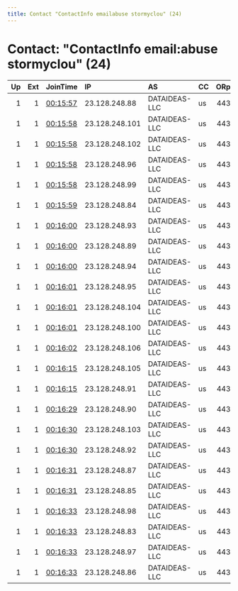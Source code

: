 ```yaml
---
title: Contact "ContactInfo emailabuse stormyclou" (24)
---
```


# Contact: "ContactInfo email:abuse stormyclou" (24)

|   Up |   Ext | JoinTime                                                                                              | IP             | AS            | CC   |   ORp |   Dirp | OS    | Version   | Nickname       |   eFamMembers |
|-----:|------:|:------------------------------------------------------------------------------------------------------|:---------------|:--------------|:-----|------:|-------:|:------|:----------|:---------------|--------------:|
|    1 |     1 | [00:15:57](https://nusenu.github.io/OrNetStats/w/relay/9C7D6A3AFA4A87B696A5D73F6739C7D76F78CE3C.html) | 23.128.248.88  | DATAIDEAS-LLC | us   |   443 |      0 | Linux | 0.4.6.10  | StormyCloudInc |            24 |
|    1 |     1 | [00:15:58](https://nusenu.github.io/OrNetStats/w/relay/148AE8A8B3D9AD6D7245EFD4FA430D54CC658381.html) | 23.128.248.101 | DATAIDEAS-LLC | us   |   443 |      0 | Linux | 0.4.6.10  | StormyCloudInc |            24 |
|    1 |     1 | [00:15:58](https://nusenu.github.io/OrNetStats/w/relay/6DE892043698C837C58E374E9130F3FD37422DD1.html) | 23.128.248.102 | DATAIDEAS-LLC | us   |   443 |      0 | Linux | 0.4.6.10  | StormyCloudInc |            24 |
|    1 |     1 | [00:15:58](https://nusenu.github.io/OrNetStats/w/relay/735A513088A7598B568DF6E89011787F29C638EC.html) | 23.128.248.96  | DATAIDEAS-LLC | us   |   443 |      0 | Linux | 0.4.6.10  | StormyCloudInc |            24 |
|    1 |     1 | [00:15:58](https://nusenu.github.io/OrNetStats/w/relay/8D48F5BB9D6479E60FA9138FE6D62E8395AFC43D.html) | 23.128.248.99  | DATAIDEAS-LLC | us   |   443 |      0 | Linux | 0.4.6.10  | StormyCloudInc |            24 |
|    1 |     1 | [00:15:59](https://nusenu.github.io/OrNetStats/w/relay/D41E3DC25F65040E1EFF1FE2168FE5F133238F6C.html) | 23.128.248.84  | DATAIDEAS-LLC | us   |   443 |      0 | Linux | 0.4.6.10  | StormyCloudInc |            24 |
|    1 |     1 | [00:16:00](https://nusenu.github.io/OrNetStats/w/relay/45B15C47D255070B24B4BF39876E3E39C8789719.html) | 23.128.248.93  | DATAIDEAS-LLC | us   |   443 |      0 | Linux | 0.4.6.10  | StormyCloudInc |            24 |
|    1 |     1 | [00:16:00](https://nusenu.github.io/OrNetStats/w/relay/4AD55DFE8D81FEB8AB3ED7DFEDF5683A8549212C.html) | 23.128.248.89  | DATAIDEAS-LLC | us   |   443 |      0 | Linux | 0.4.6.10  | StormyCloudInc |            24 |
|    1 |     1 | [00:16:00](https://nusenu.github.io/OrNetStats/w/relay/53B731873343DDE07675DF4D75C4937F499C678B.html) | 23.128.248.94  | DATAIDEAS-LLC | us   |   443 |      0 | Linux | 0.4.6.10  | StormyCloudInc |            24 |
|    1 |     1 | [00:16:01](https://nusenu.github.io/OrNetStats/w/relay/5535843F76703CFE1DA7DAF58AA69D53FF094F13.html) | 23.128.248.95  | DATAIDEAS-LLC | us   |   443 |      0 | Linux | 0.4.6.10  | StormyCloudInc |            24 |
|    1 |     1 | [00:16:01](https://nusenu.github.io/OrNetStats/w/relay/B5B1877E20FDCB0B4F92400FFF198ED07A4B3C4A.html) | 23.128.248.104 | DATAIDEAS-LLC | us   |   443 |      0 | Linux | 0.4.6.10  | StormyCloudInc |            24 |
|    1 |     1 | [00:16:01](https://nusenu.github.io/OrNetStats/w/relay/F7D4CBBA938E0ADCF2F2159121657A4E6065AE93.html) | 23.128.248.100 | DATAIDEAS-LLC | us   |   443 |      0 | Linux | 0.4.6.10  | StormyCloudInc |            24 |
|    1 |     1 | [00:16:02](https://nusenu.github.io/OrNetStats/w/relay/034B9A318A1D2D235B244482741E3A1F12E2A950.html) | 23.128.248.106 | DATAIDEAS-LLC | us   |   443 |      0 | Linux | 0.4.6.10  | StormyCloudInc |            24 |
|    1 |     1 | [00:16:15](https://nusenu.github.io/OrNetStats/w/relay/0ADB159F5297ED37D42840CB867A9D849EF5B8C1.html) | 23.128.248.105 | DATAIDEAS-LLC | us   |   443 |      0 | Linux | 0.4.6.10  | StormyCloudInc |            24 |
|    1 |     1 | [00:16:15](https://nusenu.github.io/OrNetStats/w/relay/83639B40CB33CC87BB75E6E1BCEE9F1C127BF789.html) | 23.128.248.91  | DATAIDEAS-LLC | us   |   443 |      0 | Linux | 0.4.6.10  | StormyCloudInc |            24 |
|    1 |     1 | [00:16:29](https://nusenu.github.io/OrNetStats/w/relay/04C4FCDE7AA0BFCC16A3239A619F7A910A51DCEC.html) | 23.128.248.90  | DATAIDEAS-LLC | us   |   443 |      0 | Linux | 0.4.6.10  | StormyCloudInc |            24 |
|    1 |     1 | [00:16:30](https://nusenu.github.io/OrNetStats/w/relay/B26DE3EB54909EFD3C15CE8DC339A0CCB69945BE.html) | 23.128.248.103 | DATAIDEAS-LLC | us   |   443 |      0 | Linux | 0.4.6.10  | StormyCloudInc |            24 |
|    1 |     1 | [00:16:30](https://nusenu.github.io/OrNetStats/w/relay/DB2BFCC5519EB0190986D6756AA08B8EFD1FE130.html) | 23.128.248.92  | DATAIDEAS-LLC | us   |   443 |      0 | Linux | 0.4.6.10  | StormyCloudInc |            24 |
|    1 |     1 | [00:16:31](https://nusenu.github.io/OrNetStats/w/relay/4CF532E6EAB191A6395746C29F17FA1E2C6E7362.html) | 23.128.248.87  | DATAIDEAS-LLC | us   |   443 |      0 | Linux | 0.4.6.10  | StormyCloudInc |            24 |
|    1 |     1 | [00:16:31](https://nusenu.github.io/OrNetStats/w/relay/9D8B82B4BB12C3DBD5C681D6B483ADED29DF4A42.html) | 23.128.248.85  | DATAIDEAS-LLC | us   |   443 |      0 | Linux | 0.4.6.10  | StormyCloudInc |            24 |
|    1 |     1 | [00:16:33](https://nusenu.github.io/OrNetStats/w/relay/14DDE2215534AFB444E44AA6155892C8268B98FF.html) | 23.128.248.98  | DATAIDEAS-LLC | us   |   443 |      0 | Linux | 0.4.6.10  | StormyCloudInc |            24 |
|    1 |     1 | [00:16:33](https://nusenu.github.io/OrNetStats/w/relay/6BE96754BD61056E3A36E1009248AB76D4A943E3.html) | 23.128.248.83  | DATAIDEAS-LLC | us   |   443 |      0 | Linux | 0.4.6.10  | StormyCloudInc |            24 |
|    1 |     1 | [00:16:33](https://nusenu.github.io/OrNetStats/w/relay/B3FB77094B42D6737A972D271687A85FACE9E55D.html) | 23.128.248.97  | DATAIDEAS-LLC | us   |   443 |      0 | Linux | 0.4.6.10  | StormyCloudInc |            24 |
|    1 |     1 | [00:16:33](https://nusenu.github.io/OrNetStats/w/relay/E138DED3C142BAC0F27B7F80ACD2DC020CCDC94C.html) | 23.128.248.86  | DATAIDEAS-LLC | us   |   443 |      0 | Linux | 0.4.6.10  | StormyCloudInc |            24 |
